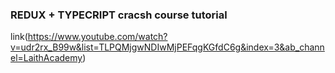 ### REDUX + TYPECRIPT cracsh course tutorial

link(https://www.youtube.com/watch?v=udr2rx_B99w&list=TLPQMjgwNDIwMjPEFqgKGfdC6g&index=3&ab_channel=LaithAcademy)